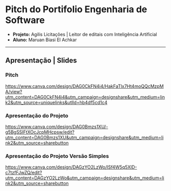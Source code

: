 # Pitch do Portifolio Engenharia de Software

- **Projeto:** Agilis Licitações | Leitor de editais com Inteligência Artificial
- **Aluno:** Maruan Biasi El Achkar

--------------------

## Apresentação | Slides

### Pitch
https://www.canva.com/design/DAG0CkFN4i4/HakFaTlx7Ht4moQQcMzpMA/view?utm_content=DAG0CkFN4i4&utm_campaign=designshare&utm_medium=link2&utm_source=uniquelinks&utlId=hb4df5cd1c4

### Apresentação do Projeto
https://www.canva.com/design/DAG0Bmzs1XU/-g5BgSSIFtXOcJcpMHcpsw/edit?utm_content=DAG0Bmzs1XU&utm_campaign=designshare&utm_medium=link2&utm_source=sharebutton

### Apresentação do Projeto Versão Simples
https://www.canva.com/design/DAGzYO2LzWo/ISf4W5q5XlD-c7tzfFJwZQ/edit?utm_content=DAGzYO2LzWo&utm_campaign=designshare&utm_medium=link2&utm_source=sharebutton
